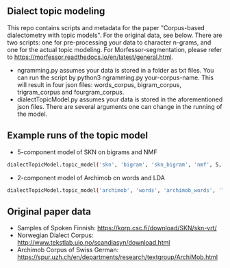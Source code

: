 ## Dialect topic modeling
This repo contains scripts and metadata for the paper "Corpus-based dialectometry with topic models". For the original data, see below. 
There are two scripts: one for pre-processing your data to character n-grams, and one for the actual topic modeling. For Morfessor-segmentation, please refer to <https://morfessor.readthedocs.io/en/latest/general.html>.
* ngramming.py assumes your data is stored in a folder as txt files. You can run the script by python3 ngramming.py your-corpus-name. This will result in four json files: words_corpus, bigram_corpus, trigram_corpus and fourgram_corpus.
* dialectTopicModel.py assumes your data is stored in the aforementioned json files. There are several arguments one can change in the running of the model.

## Example runs of the topic model 
* 5-component model of SKN on bigrams and NMF
```bash
dialectTopicModel.topic_model('skn', 'bigram', 'skn_bigram', 'nmf', 5, use_idf=True, norm='l2', sublinear=True)
```
* 2-component model of Archimob on words and LDA
```bash
dialectTopicModel.topic_model('archimob', 'words', 'archimob_words', 'lda', 2, relevance=True, lambda_=0.2)
```

## Original paper data
* Samples of Spoken Finnish: <https://korp.csc.fi/download/SKN/skn-vrt/>
* Norwegian Dialect Corpus: <http://www.tekstlab.uio.no/scandiasyn/download.html>
* Archimob Corpus of Swiss German: <https://spur.uzh.ch/en/departments/research/textgroup/ArchiMob.html>
